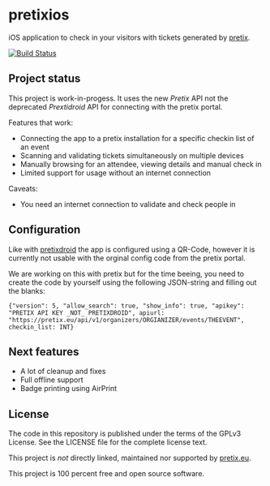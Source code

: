 # pretixios

iOS application to check in your visitors with tickets generated by [pretix](https://pretix.eu).

[![Build Status](https://travis-ci.org/mdelete/pretixios.svg?branch=master)](https://travis-ci.org/mdelete/pretixios)

Project status
--------------

This project is work-in-progess. It uses the new *Pretix* API not the deprecated *Prextidroid* API for connecting with the pretix portal. 

Features that work:

* Connecting the app to a pretix installation for a specific checkin list of an event
* Scanning and validating tickets simultaneously on multiple devices
* Manually browsing for an attendee, viewing details and manual check in
* Limited support for usage without an internet connection

Caveats:

* You need an internet connection to validate and check people in

Configuration
-------------

Like with [pretixdroid](https://github.com/pretix/pretixdroid/) the app is configured using a QR-Code, however it is currently not usable with the orginal config code from the pretix portal.

We are working on this with pretix but for the time beeing, you need to create the code by yourself using the following JSON-string and filling out the blanks:

    {"version": 5, "allow_search": true, "show_info": true, "apikey": "PRETIX API KEY _NOT_ PRETIXDROID", apiurl: "https://pretix.eu/api/v1/organizers/ORGIANIZER/events/THEEVENT", checkin_list: INT}

Next features
-------------

* A lot of cleanup and fixes
* Full offline support
* Badge printing using AirPrint


License
-------
The code in this repository is published under the terms of the GPLv3 License. 
See the LICENSE file for the complete license text.

This project is *not* directly linked, maintained nor supported by [pretix.eu](https://pretix.eu).

This project is 100 percent free and open source software. 